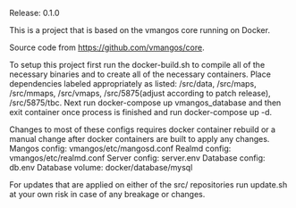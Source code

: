 Release: 0.1.0

This is a project that is based on the vmangos core running on Docker. 

Source code from https://github.com/vmangos/core.

To setup this project first run the docker-build.sh to compile all of the necessary binaries and to create all of the necessary containers. Place dependencies labeled appropriately as listed: /src/data, /src/maps, /src/mmaps, /src/vmaps, /src/5875(adjust according to patch release), /src/5875/tbc. Next run docker-compose up vmangos_database and then exit container once process is finished and run docker-compose up -d.

Changes to most of these configs requires docker container rebuild or a manual change after docker containers are built to apply any changes.
Mangos config: vmangos/etc/mangosd.conf
Realmd config: vmangos/etc/realmd.conf
Server config: server.env
Database config: db.env
Database volume: docker/database/mysql

For updates that are applied on either of the src/ repositories run update.sh at your own risk in case of any breakage or changes. 

